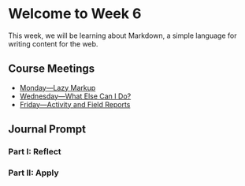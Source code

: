 # Welcome to Week 6

This week, we will be learning about Markdown, a simple language for writing content for the web.

## Course Meetings

* [Monday—Lazy Markup](day16.md)
* [Wednesday—What Else Can I Do?](day17.md)
* [Friday—Activity and Field Reports](day18.md)

## Journal Prompt

### Part I: Reflect

### Part II: Apply